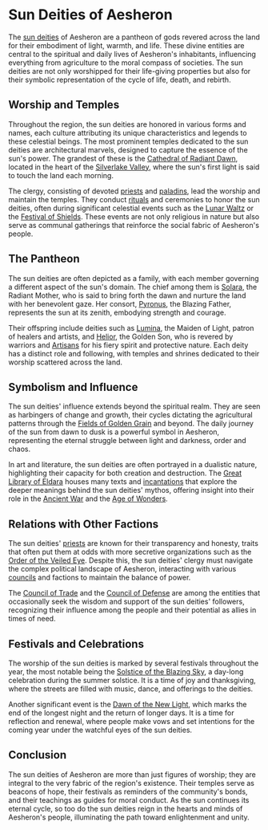# Sun Deities of Aesheron

The [sun deities](Sun%20Deities.md) of Aesheron are a pantheon of gods revered across the land for their embodiment of light, warmth, and life. These divine entities are central to the spiritual and daily lives of Aesheron's inhabitants, influencing everything from agriculture to the moral compass of societies. The sun deities are not only worshipped for their life-giving properties but also for their symbolic representation of the cycle of life, death, and rebirth.

## Worship and Temples

Throughout the region, the sun deities are honored in various forms and names, each culture attributing its unique characteristics and legends to these celestial beings. The most prominent temples dedicated to the sun deities are architectural marvels, designed to capture the essence of the sun's power. The grandest of these is the [Cathedral of Radiant Dawn](Cathedral%20of%20Radiant%20Dawn.md), located in the heart of the [Silverlake Valley](Silverlake%20Valley.md), where the sun's first light is said to touch the land each morning.

The clergy, consisting of devoted [priests](Priests.md) and [paladins](Paladins.md), lead the worship and maintain the temples. They conduct [rituals](Rituals.md) and ceremonies to honor the sun deities, often during significant celestial events such as the [Lunar Waltz](Lunar%20Waltz.md) or the [Festival of Shields](Festival%20of%20Shields.md). These events are not only religious in nature but also serve as communal gatherings that reinforce the social fabric of Aesheron's people.

## The Pantheon

The sun deities are often depicted as a family, with each member governing a different aspect of the sun's domain. The chief among them is [Solara](Solara.md), the Radiant Mother, who is said to bring forth the dawn and nurture the land with her benevolent gaze. Her consort, [Pyronus](Pyronus.md), the Blazing Father, represents the sun at its zenith, embodying strength and courage.

Their offspring include deities such as [Lumina](Lumina.md), the Maiden of Light, patron of healers and artists, and [Helior](Helior.md), the Golden Son, who is revered by warriors and [Artisans](Artisans.md) for his fiery spirit and protective nature. Each deity has a distinct role and following, with temples and shrines dedicated to their worship scattered across the land.

## Symbolism and Influence

The sun deities' influence extends beyond the spiritual realm. They are seen as harbingers of change and growth, their cycles dictating the agricultural patterns through the [Fields of Golden Grain](Fields%20of%20Golden%20Grain.md) and beyond. The daily journey of the sun from dawn to dusk is a powerful symbol in Aesheron, representing the eternal struggle between light and darkness, order and chaos.

In art and literature, the sun deities are often portrayed in a dualistic nature, highlighting their capacity for both creation and destruction. The [Great Library of Eldara](Great%20Library%20of%20Eldara.md) houses many texts and [incantations](Incantations.md) that explore the deeper meanings behind the sun deities' mythos, offering insight into their role in the [Ancient War](Ancient%20War.md) and the [Age of Wonders](Age%20of%20Wonders.md).

## Relations with Other Factions

The sun deities' [priests](Priests.md) are known for their transparency and honesty, traits that often put them at odds with more secretive organizations such as the [Order of the Veiled Eye](Order%20of%20the%20Veiled%20Eye.md). Despite this, the sun deities' clergy must navigate the complex political landscape of Aesheron, interacting with various [councils](Councils.md) and factions to maintain the balance of power.

The [Council of Trade](Council%20of%20Trade.md) and the [Council of Defense](Council%20of%20Defense.md) are among the entities that occasionally seek the wisdom and support of the sun deities' followers, recognizing their influence among the people and their potential as allies in times of need.

## Festivals and Celebrations

The worship of the sun deities is marked by several festivals throughout the year, the most notable being the [Solstice of the Blazing Sky](Solstice%20of%20the%20Blazing%20Sky.md), a day-long celebration during the summer solstice. It is a time of joy and thanksgiving, where the streets are filled with music, dance, and offerings to the deities.

Another significant event is the [Dawn of the New Light](Dawn%20of%20the%20New%20Light.md), which marks the end of the longest night and the return of longer days. It is a time for reflection and renewal, where people make vows and set intentions for the coming year under the watchful eyes of the sun deities.

## Conclusion

The sun deities of Aesheron are more than just figures of worship; they are integral to the very fabric of the region's existence. Their temples serve as beacons of hope, their festivals as reminders of the community's bonds, and their teachings as guides for moral conduct. As the sun continues its eternal cycle, so too do the sun deities reign in the hearts and minds of Aesheron's people, illuminating the path toward enlightenment and unity.